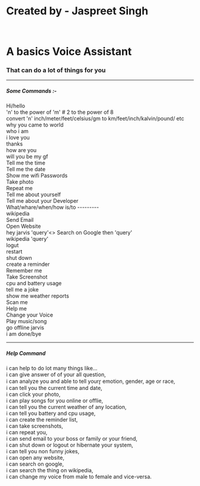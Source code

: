 <h1>Created by - Jaspreet Singh</h1><br>

<h1>A basics Voice Assistant</h1> 

<h3>That can do a lot of things for you</h3>

_________________________________________________________________________________________________________________________________________________________________________________


<h5>Some Commands :-</h5>

<p>
Hi/hello<br>
'n' to the power of 'm' # 2 to the power of 8<br>
convert 'n' inch/meter/feet/celsius/gm to km/feet/inch/kalvin/pound/ etc <br>
why you came to world<br>
who i am<br>
i love you<br>
thanks<br>
how are you<br>
will you be my gf<br>
Tell me the time<br>
Tell me the date<br>
Show me wifi Passwords<br>
Take photo<br>
Repeat me<br>
Tell me about yourself<br>
Tell me about your Developer<br>
What/whare/when/how is/to ---------<br>
wikipedia<br>
Send Email<br>
Open Website<br>
hey jarvis 'query'<>
Search on Google then 'query'<br>
wikipedia 'query'<br>
logut<br>
restart<br>
shut down<br>
create a reminder<br>
Remember me<br>
Take Screenshot<br>
cpu and battery usage<br>
tell me a joke<br>
show me weather reports<br>
Scan me<br>
Help me<br>
Change your Voice<br>
Play music/song<br>
go offline jarvis<br>
i am done/bye<br>
</p>

_________________________________________________________________________________________________________________________________________________________________________________

<h5>Help Command</h5>

<p>
i can help to do lot many things like...<br>
i can give answer of of your all question,<br>
i can analyze you and able to tell yourr̥ emotion, gender, age or race,<br>
i can tell you the current time and date,<br>
i can click your photo,<br>
i can play songs for you online or offlie,<br>
i can tell you the current weather of any location,<br>
i can tell you battery and cpu usage,<br>
i can create the reminder list,<br>
i can take screenshots,<br>
i can repeat you,<br>
i can send email to your boss or family or your friend,<br>
i can shut down or logout or hibernate your system,<br>
i can tell you non funny jokes,<br>
i can open any website,<br>
i can search on google,<br>
i can search the thing on wikipedia,<br>
i can change my voice from male to female and vice-versa.
</p>
